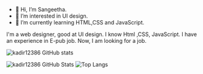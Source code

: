 - 👋 Hi, I’m Sangeetha.
- 👀 I’m interested in UI design.
- 🌱 I’m currently learning HTML,CSS and JavaScript.

I'm a web designer, good at UI design. I  know Html ,CSS, JavaScript.  I have an experience in E-pub job. Now, I am looking for a job. 
<!--- 
kadir12386/kadir12386 is a ✨ special ✨ repository because its `README.md` (this file) appears on your GitHub profile.
You can click the Preview link to take a look at your changes.
--->
![kadir12386 GitHub stats](https://github-readme-stats.vercel.app/api?username=kadir12386&theme=radical)

<!-- Github Stats for repos -->
![kadir12386 GitHub Stats](https://github-readme-stats.vercel.app/api?username=kadir12386&theme=dark&show_icons=true&count_private=true)
![Top Langs](https://github-readme-stats.vercel.app/api/top-langs/?username=kadir12386&theme=dark)
